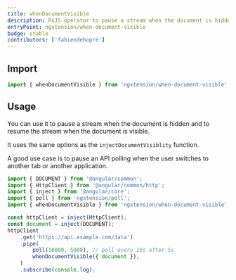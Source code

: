 ```yaml
---
title: whenDocumentVisible
description: RxJS operator to pause a stream when the document is hidden and to resume the stream when the document is visible.
entryPoint: ngxtension/when-document-visible
badge: stable
contributors: ['fabiendehopre']
---
```


## Import

```typescript
import { whenDocumentVisible } from 'ngxtension/when-document-visible';
```

## Usage

You can use it to pause a stream when the document is hidden and to resume the stream when the document is visible.

It uses the same options as the `injectDocumentVisiblity` function.

A good use case is to pause an API polling when the user switches to another tab or another application.

```typescript
import { DOCUMENT } from '@angular/common';
import { HttpClient } from '@angular/common/http';
import { inject } from '@angular/core';
import { poll } from 'ngxtension/poll';
import { whenDocumentVisible } from 'ngxtension/when-document-visible';

const httpClient = inject(HttpClient);
const document = inject(DOCUMENT);
httpClient
	.get('https://api.example.com/data')
	.pipe(
		poll(10000, 5000), // poll every 10s after 5s
		whenDocumentVisible({ document }),
	)
	.subscribe(console.log);
```

